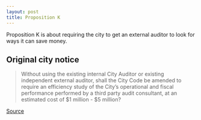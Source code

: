 ```yaml
---
layout: post
title: Proposition K
---
```


Proposition K is about requiring the city to get an external auditor to look for
ways it can save money.


## Original city notice

> Without using the existing internal City Auditor or existing independent
> external auditor, shall the City Code be amended to require an efficiency
> study of the City’s operational and fiscal performance performed by a third
> party audit consultant, at an estimated cost of $1 million - $5 million?

[Source](https://www.austintexas.gov/edims/document.cfm?id=307013)
